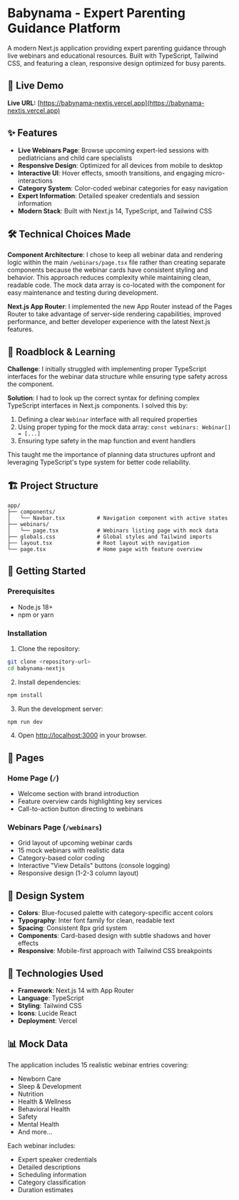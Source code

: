 # Babynama - Expert Parenting Guidance Platform

A modern Next.js application providing expert parenting guidance through live webinars and educational resources. Built with TypeScript, Tailwind CSS, and featuring a clean, responsive design optimized for busy parents.

## 🚀 Live Demo

**Live URL:** [https://babynama-nextjs.vercel.app](https://babynama-nextjs.vercel.app)

## ✨ Features

- **Live Webinars Page**: Browse upcoming expert-led sessions with pediatricians and child care specialists
- **Responsive Design**: Optimized for all devices from mobile to desktop
- **Interactive UI**: Hover effects, smooth transitions, and engaging micro-interactions
- **Category System**: Color-coded webinar categories for easy navigation
- **Expert Information**: Detailed speaker credentials and session information
- **Modern Stack**: Built with Next.js 14, TypeScript, and Tailwind CSS

## 🛠️ Technical Choices Made

**Component Architecture**: I chose to keep all webinar data and rendering logic within the main `/webinars/page.tsx` file rather than creating separate components because the webinar cards have consistent styling and behavior. This approach reduces complexity while maintaining clean, readable code. The mock data array is co-located with the component for easy maintenance and testing during development.

**Next.js App Router**: I implemented the new App Router instead of the Pages Router to take advantage of server-side rendering capabilities, improved performance, and better developer experience with the latest Next.js features.

## 🧩 Roadblock & Learning

**Challenge**: I initially struggled with implementing proper TypeScript interfaces for the webinar data structure while ensuring type safety across the component.

**Solution**: I had to look up the correct syntax for defining complex TypeScript interfaces in Next.js components. I solved this by:
1. Defining a clear `Webinar` interface with all required properties
2. Using proper typing for the mock data array: `const webinars: Webinar[] = [...]`
3. Ensuring type safety in the map function and event handlers

This taught me the importance of planning data structures upfront and leveraging TypeScript's type system for better code reliability.

## 🏗️ Project Structure

```
app/
├── components/
│   └── Navbar.tsx          # Navigation component with active states
├── webinars/
│   └── page.tsx            # Webinars listing page with mock data
├── globals.css             # Global styles and Tailwind imports
├── layout.tsx              # Root layout with navigation
└── page.tsx                # Home page with feature overview
```

## 🚀 Getting Started

### Prerequisites

- Node.js 18+ 
- npm or yarn

### Installation

1. Clone the repository:
```bash
git clone <repository-url>
cd babynama-nextjs
```

2. Install dependencies:
```bash
npm install
```

3. Run the development server:
```bash
npm run dev
```

4. Open [http://localhost:3000](http://localhost:3000) in your browser.

## 📱 Pages

### Home Page (`/`)
- Welcome section with brand introduction
- Feature overview cards highlighting key services
- Call-to-action button directing to webinars

### Webinars Page (`/webinars`)
- Grid layout of upcoming webinar cards
- 15 mock webinars with realistic data
- Category-based color coding
- Interactive "View Details" buttons (console logging)
- Responsive design (1-2-3 column layout)

## 🎨 Design System

- **Colors**: Blue-focused palette with category-specific accent colors
- **Typography**: Inter font family for clean, readable text
- **Spacing**: Consistent 8px grid system
- **Components**: Card-based design with subtle shadows and hover effects
- **Responsive**: Mobile-first approach with Tailwind CSS breakpoints

## 🔧 Technologies Used

- **Framework**: Next.js 14 with App Router
- **Language**: TypeScript
- **Styling**: Tailwind CSS
- **Icons**: Lucide React
- **Deployment**: Vercel

## 📊 Mock Data

The application includes 15 realistic webinar entries covering:
- Newborn Care
- Sleep & Development  
- Nutrition
- Health & Wellness
- Behavioral Health
- Safety
- Mental Health
- And more...

Each webinar includes:
- Expert speaker credentials
- Detailed descriptions
- Scheduling information
- Category classification
- Duration estimates

